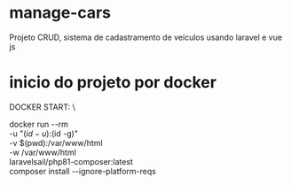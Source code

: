 # manage-cars
Projeto CRUD, sistema de cadastramento de veículos usando laravel e vue js


# inicio do projeto por docker

DOCKER START: \

docker run --rm \
    -u "$(id -u):$(id -g)" \
    -v $(pwd):/var/www/html \
    -w /var/www/html \
    laravelsail/php81-composer:latest \
    composer install --ignore-platform-reqs
